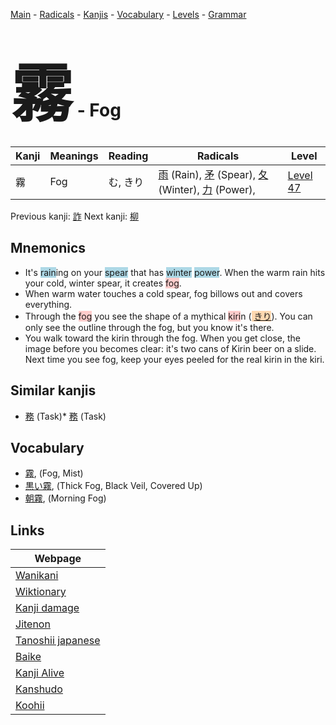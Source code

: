 <style> bigfont {font-size: 100px}</style>
[Main](../index.md) -
[Radicals](../radicals.md) -
[Kanjis](../kanjis.md) -
[Vocabulary](../vocabulary.md) -
[Levels](../levels.md) -
[Grammar](../grammar.md)
# <bigfont> 霧</bigfont> - Fog 

| Kanji | Meanings | Reading | Radicals | Level |
| --- | --- | --- | --- | --- |
| 霧 | Fog | む, きり | [雨](../radicals/雨.md) (Rain), [矛](../radicals/矛.md) (Spear), [夂](../radicals/夂.md) (Winter), [力](../radicals/力.md) (Power),  | [Level 47](../levels/wk_level47.md) |

Previous kanji: [詐](詐.md) Next kanji: [柳](柳.md) 

## Mnemonics
 * It's <span style="background-color:#ADD8E6"> rain</span>ing on your <span style="background-color:#ADD8E6"> spear</span> that has <span style="background-color:#ADD8E6"> winter</span> <span style="background-color:#ADD8E6"> power</span>. When the warm rain hits your cold, winter spear, it creates <span style="background-color:#ffcccb"> fog</span>.
* When warm water touches a cold spear, fog billows out and covers everything.
* Through the <span style="background-color:#ffcccb"> fog</span> you see the shape of a mythical <span style="background-color:#ffcccb"> kiri</span>n (<span style="background-color:#fed8b1"> [きり](https://jisho.org/search/きり)</span>). You can only see the outline through the fog, but you know it's there.
* You walk toward the kirin through the fog. When you get close, the image before you becomes clear: it's two cans of Kirin beer on a slide.<br />Next time you see fog, keep your eyes peeled for the real kirin in the kiri.


## Similar kanjis
 * [務](務.md) (Task)* [務](務.md) (Task)


## Vocabulary
 * [霧](../vocabulary/霧.md), (Fog, Mist)
* [黒い霧](../vocabulary/霧.md), (Thick Fog, Black Veil, Covered Up)
* [朝霧](../vocabulary/霧.md), (Morning Fog)



## Links 

| Webpage |
| --- |
| [Wanikani          ](https://www.wanikani.com/kanji/霧) |
| [Wiktionary        ](https://en.wiktionary.org/wiki/霧) |
| [Kanji damage      ](http://www.kanjidamage.com/kanji/search?utf8=✓&q=霧) |
| [Jitenon           ](https://jitenon.com/kanji/霧) |
| [Tanoshii japanese ](https://www.tanoshiijapanese.com/dictionary/kanji.cfm?k=霧) |
| [Baike             ](https://baike.baidu.com/item/霧) |
| [Kanji Alive       ](https://app.kanjialive.com/霧) |
| [Kanshudo          ](https://www.kanshudo.com/searchmn?q=霧) |
| [Koohii            ](https://kanji.koohii.com/study/kanji/霧) |
